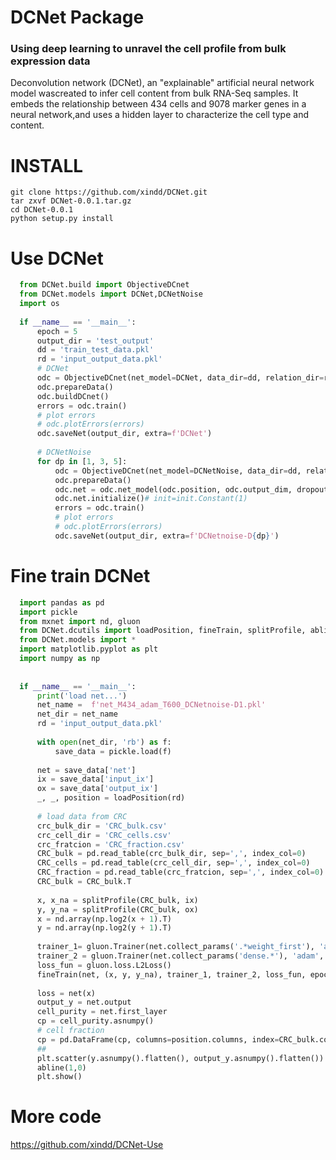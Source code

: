   # DCNet Package
  ### Using deep learning to unravel the cell profile from bulk expression data
  Deconvolution network (DCNet), an "explainable" artificial neural network model wascreated to infer cell content from bulk RNA-Seq samples. It embeds the relationship between 434 cells and 9078 marker genes in a neural network,and uses a hidden layer to characterize the cell type and content.
    
  # INSTALL
    git clone https://github.com/xindd/DCNet.git
    tar zxvf DCNet-0.0.1.tar.gz
    cd DCNet-0.0.1
    python setup.py install
    
   # Use DCNet
  ```python
    from DCNet.build import ObjectiveDCnet
    from DCNet.models import DCNet,DCNetNoise
    import os
    
    if __name__ == '__main__':
        epoch = 5
        output_dir = 'test_output'
        dd = 'train_test_data.pkl'
        rd = 'input_output_data.pkl'
        # DCNet
        odc = ObjectiveDCnet(net_model=DCNet, data_dir=dd, relation_dir=rd, epoch=epoch)
        odc.prepareData()
        odc.buildDCnet()
        errors = odc.train()
        # plot errors
        # odc.plotErrors(errors)
        odc.saveNet(output_dir, extra=f'DCNet')
    
        # DCNetNoise
        for dp in [1, 3, 5]:
            odc = ObjectiveDCnet(net_model=DCNetNoise, data_dir=dd, relation_dir=rd, epoch=epoch)
            odc.prepareData()
            odc.net = odc.net_model(odc.position, odc.output_dim, dropout=dp/10.)
            odc.net.initialize()# init=init.Constant(1)
            errors = odc.train()
            # plot errors
            # odc.plotErrors(errors)
            odc.saveNet(output_dir, extra=f'DCNetnoise-D{dp}')
  ```
  # Fine train DCNet
  ```python
    import pandas as pd
    import pickle
    from mxnet import nd, gluon
    from DCNet.dcutils import loadPosition, fineTrain, splitProfile, abline
    from DCNet.models import *
    import matplotlib.pyplot as plt
    import numpy as np
    
    
    if __name__ == '__main__':
        print('load net...')
        net_name =  f'net_M434_adam_T600_DCNetnoise-D1.pkl'
        net_dir = net_name
        rd = 'input_output_data.pkl'
    
        with open(net_dir, 'rb') as f:
            save_data = pickle.load(f)
    
        net = save_data['net']
        ix = save_data['input_ix']
        ox = save_data['output_ix']
        _, _, position = loadPosition(rd)
    
        # load data from CRC
        crc_bulk_dir = 'CRC_bulk.csv'
        crc_cell_dir = 'CRC_cells.csv'
        crc_fratcion = 'CRC_fraction.csv'
        CRC_bulk = pd.read_table(crc_bulk_dir, sep=',', index_col=0)
        CRC_cells = pd.read_table(crc_cell_dir, sep=',', index_col=0)
        CRC_fraction = pd.read_table(crc_fratcion, sep=',', index_col=0)
        CRC_bulk = CRC_bulk.T
    
        x, x_na = splitProfile(CRC_bulk, ix)
        y, y_na = splitProfile(CRC_bulk, ox)
        x = nd.array(np.log2(x + 1).T)
        y = nd.array(np.log2(y + 1).T)
    
        trainer_1= gluon.Trainer(net.collect_params('.*weight_first'), 'adam', {'learning_rate': 1e-3, 'wd': 0.01})
        trainer_2 = gluon.Trainer(net.collect_params('dense.*'), 'adam', {'learning_rate': 1e-3, 'wd': 0.01})
        loss_fun = gluon.loss.L2Loss()
        fineTrain(net, (x, y, y_na), trainer_1, trainer_2, loss_fun, epochs=5)
    
        loss = net(x)
        output_y = net.output
        cell_purity = net.first_layer
        cp = cell_purity.asnumpy()
        # cell fraction
        cp = pd.DataFrame(cp, columns=position.columns, index=CRC_bulk.columns)
        ##
        plt.scatter(y.asnumpy().flatten(), output_y.asnumpy().flatten())
        abline(1,0)
        plt.show()
```
   
# More code
   <https://github.com/xindd/DCNet-Use>
    
